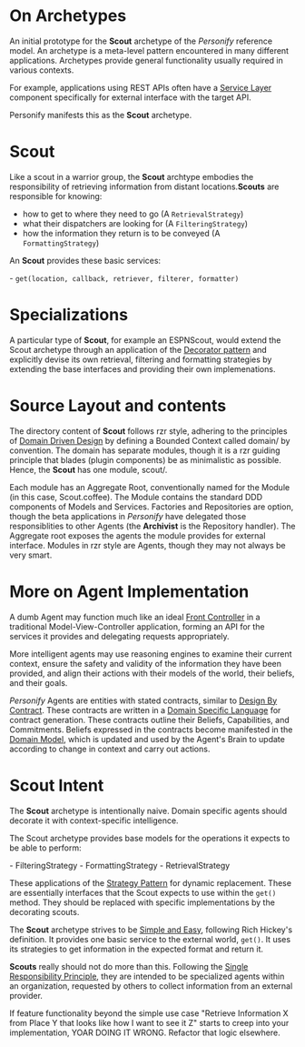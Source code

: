 <h1>On Archetypes</h1>
<p>An initial prototype for the <strong>Scout</strong> archetype of the <em>Personify</em> reference model. An archetype is a meta-level pattern encountered in many different applications. Archetypes provide general functionality usually required in various contexts.</p>

<p>For example, applications using REST APIs often have a <a href="http://martinfowler.com/eaaCatalog/serviceLayer.html" target="_blank">Service Layer</a> component specifically for external interface with the target API.</p>

<p>Personify manifests this as the <strong>Scout</strong> archetype.</p> 
<h1>Scout</h1>
<p>Like a scout in a warrior group, the <strong>Scout</strong> archtype embodies the responsibility of retrieving information from distant locations.<strong>Scouts</strong> are responsible for knowing:</p>

- how to get to where they need to go (A <code>RetrievalStrategy</code>)  
- what their dispatchers are looking for (A <code>FilteringStrategy</code>)
- how the information they return is to be conveyed (A <code>FormattingStrategy</code>)

<p>An <strong>Scout</strong> provides these basic services:</p>
- <code>get(location, callback, retriever, filterer, formatter)</code>

<h1>Specializations</h1>
<p>A particular type of <strong>Scout</strong>, for example an ESPNScout, would extend the Scout archetype through an application of the <a href="http://addyosmani.com/blog/decorator-pattern/" target="_blank">Decorator pattern</a> and explicitly devise its own retrieval, filtering and formatting strategies by extending the base interfaces and providing their own implemenations.</p>

<h1>Source Layout and contents</h1>
<p>The directory content of <strong>Scout</strong> follows rzr style, adhering to the principles of <a href="http://domaindrivendesign.org/" target="_blank">Domain Driven Design</a> by defining a Bounded Context called domain/ by convention. The domain has separate modules, though it is a rzr guiding principle that blades (plugin components) be as minimalistic as possible. Hence, the <strong>Scout</strong> has one module, scout/.</p>

<p>Each module has an Aggregate Root, conventionally named for the Module (in this case, Scout.coffee). The Module contains the standard DDD components of Models and Services. Factories and Repositories are option, though the beta applications in <em>Personify</em> have delegated those responsiblities to other Agents (the <strong>Archivist</strong> is the Repository handler).  The Aggregate root exposes the agents the module provides for external interface. Modules in rzr style are Agents, though they may not always be very smart.</p>

<h1>More on Agent Implementation</h1>
<p>A dumb Agent may function much like an ideal <a href="http://java.sun.com/blueprints/patterns/FrontController.html" target="_blank">Front Controller</a> in a traditional Model-View-Controller application, forming an API for the services it provides and delegating requests appropriately.</p> 

<p>More intelligent agents may use reasoning engines to examine their current context, ensure the safety and validity of the information they have been provided, and align their actions with their models of the world, their beliefs, and their goals.</p>

<p><em>Personify</em> Agents are entities with stated contracts, similar to <a href="http://c2.com/cgi/wiki?DesignByContract" target="_blank">Design By Contract</a>. These contracts are written in a <a href="http://c2.com/cgi/wiki?DomainSpecificLanguage" target="_blank">Domain Specific Language</a> for contract generation. These contracts outline their Beliefs, Capabilities, and Commitments. Beliefs expressed in the contracts become  manifested in the <a href="http://martinfowler.com/eaaCatalog/domainModel.html" target="_blank">Domain Model</a>, which is updated and used by the Agent's Brain to update according to change in context and carry out actions.</p> 

<h1>Scout Intent</h1>
<p>The <strong>Scout</strong> archetype is intentionally naive. Domain specific agents should decorate it with context-specific intelligence.</p>

<p>The Scout archetype provides base models for the operations it expects to be able to perform:</p>
- FilteringStrategy
- FormattingStrategy
- RetrievalStrategy

 <p>These applications of the <a href="http://weblog.bocoup.com/the-strategy-pattern-in-javascript/" target="_blank">Strategy Pattern</a> for dynamic replacement. These are essentially interfaces that the Scout expects to use within the <code>get()</code> method. They should be replaced with specific implementations by the decorating scouts.</p>

<p>The <strong>Scout</strong> archetype strives to be <a href="http://www.infoq.com/presentations/Simple-Made-Easy" target="_blank">Simple and Easy</a>, following Rich Hickey's definition. It provides one basic service to the external world, <code>get()</code>. It uses its strategies to get information in the expected format and return it.</p>

<p><strong>Scouts</strong> really should not do more than this. Following the <a href="www.objectmentor.com/resources/articles/srp.pdf" target="_blank">Single Responsibility Principle</a>, they are intended to be specialized agents within an organization, requested by others to collect information from an external provider.</p> 
<p>If feature functionality beyond the simple use case "Retrieve Information X from Place Y that looks like how I want to see it Z" starts to creep into your implementation, YOAR DOING IT WRONG. Refactor that logic elsewhere.</p>
